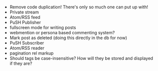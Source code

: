* Remove code duplication! There's only so much one can put up with!
* Private stream
* Atom/RSS feed
* PuSH Publisher
* fullscreen mode for writing posts
* webmention or persona based commenting system?
* Mark post as deleted (doing this directly in the db for now)
* PuSH Subscriber
* Atom/RSS reader
* pagination rel markup
* Should tags be case-insensitive? How will they be stored and displayed if they are?